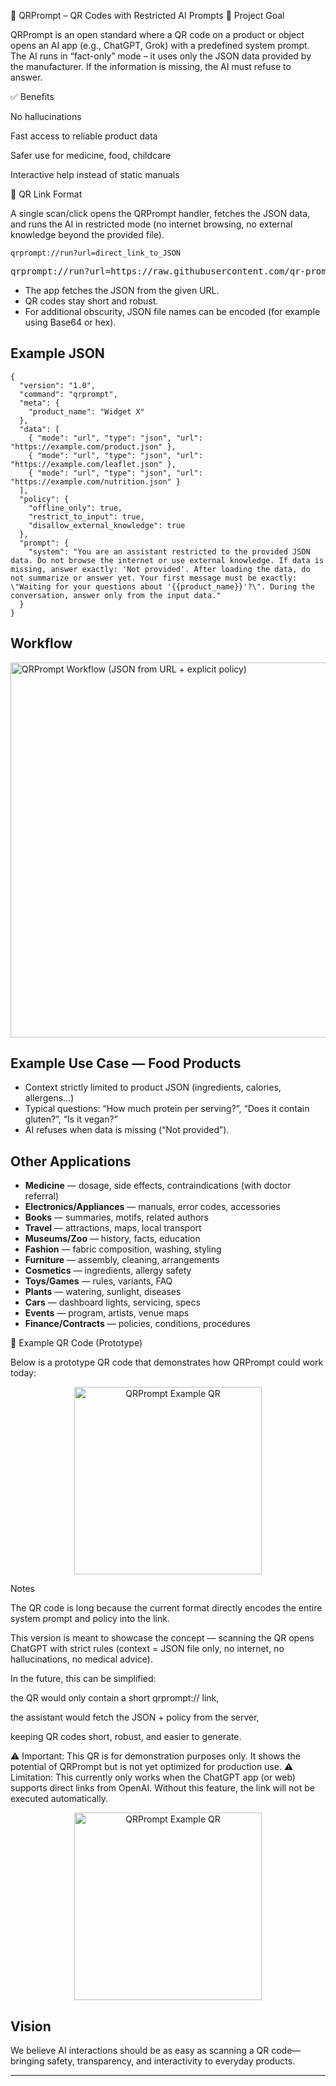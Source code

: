 📌 QRPrompt – QR Codes with Restricted AI Prompts
🎯 Project Goal

QRPrompt is an open standard where a QR code on a product or object opens an AI app (e.g., ChatGPT, Grok) with a predefined system prompt.
The AI runs in “fact-only” mode – it uses only the JSON data provided by the manufacturer.
If the information is missing, the AI must refuse to answer.

✅ Benefits

No hallucinations

Fast access to reliable product data

Safer use for medicine, food, childcare

Interactive help instead of static manuals

🔗 QR Link Format

A single scan/click opens the QRPrompt handler, fetches the JSON data, and runs the AI in restricted mode (no internet browsing, no external knowledge beyond the provided file).


<pre><code>qrprompt://run?url=direct_link_to_JSON</code></pre>

<pre>qrprompt://run?url=https://raw.githubusercontent.com/qr-prompt/.github/e3521ee07e8594087a411b5943e22bbf5cc3f428/profile/qrprompt-json.json
</pre>

<ul>
  

<li> The app fetches the JSON from the given URL. </li>

<li> QR codes stay short and robust. </li>
<li>For additional obscurity, JSON file names can be encoded (for example using Base64 or hex).</li>

  
</ul>

<h2>Example JSON </h2>
<pre><code>{
  "version": "1.0",
  "command": "qrprompt",
  "meta": {
    "product_name": "Widget X"
  },
  "data": [
    { "mode": "url", "type": "json", "url": "https://example.com/product.json" },
    { "mode": "url", "type": "json", "url": "https://example.com/leaflet.json" },
    { "mode": "url", "type": "json", "url": "https://example.com/nutrition.json" }
  ],
  "policy": {
    "offline_only": true,
    "restrict_to_input": true,
    "disallow_external_knowledge": true
  },
  "prompt": {
    "system": "You are an assistant restricted to the provided JSON data. Do not browse the internet or use external knowledge. If data is missing, answer exactly: 'Not provided'. After loading the data, do not summarize or answer yet. Your first message must be exactly: \"Waiting for your questions about '{{product_name}}'?\". During the conversation, answer only from the input data."
  }
}
</code></pre>

<h2>Workflow</h2>
<p>
  <img src="./json-apka.png" alt="QRPrompt Workflow (JSON from URL + explicit policy)" width="600" />
</p>

<h2>Example Use Case — Food Products</h2>
<ul>
  <li>Context strictly limited to product JSON (ingredients, calories, allergens…)</li>
  <li>Typical questions: “How much protein per serving?”, “Does it contain gluten?”, “Is it vegan?”</li>
  <li>AI refuses when data is missing (“Not provided”).</li>
</ul>

<h2>Other Applications</h2>
<ul>
  <li><strong>Medicine</strong> — dosage, side effects, contraindications (with doctor referral)</li>
  <li><strong>Electronics/Appliances</strong> — manuals, error codes, accessories</li>
  <li><strong>Books</strong> — summaries, motifs, related authors</li>
  <li><strong>Travel</strong> — attractions, maps, local transport</li>
  <li><strong>Museums/Zoo</strong> — history, facts, education</li>
  <li><strong>Fashion</strong> — fabric composition, washing, styling</li>
  <li><strong>Furniture</strong> — assembly, cleaning, arrangements</li>
  <li><strong>Cosmetics</strong> — ingredients, allergy safety</li>
  <li><strong>Toys/Games</strong> — rules, variants, FAQ</li>
  <li><strong>Plants</strong> — watering, sunlight, diseases</li>
  <li><strong>Cars</strong> — dashboard lights, servicing, specs</li>
  <li><strong>Events</strong> — program, artists, venue maps</li>
  <li><strong>Finance/Contracts</strong> — policies, conditions, procedures</li>
</ul>

📱 Example QR Code (Prototype)

Below is a prototype QR code that demonstrates how QRPrompt could work today:

<p align="center"> <img src="./qr-code.png" alt="QRPrompt Example QR" width="300"/> </p>
Notes

The QR code is long because the current format directly encodes the entire system prompt and policy into the link.

This version is meant to showcase the concept — scanning the QR opens ChatGPT with strict rules (context = JSON file only, no internet, no hallucinations, no medical advice).

In the future, this can be simplified:

the QR would only contain a short qrprompt:// link,

the assistant would fetch the JSON + policy from the server,

keeping QR codes short, robust, and easier to generate.

⚠️ Important: This QR is for demonstration purposes only. It shows the potential of QRPrompt but is not yet optimized for production use.
⚠️ Limitation: This currently only works when the ChatGPT app (or web) supports direct links from OpenAI. Without this feature, the link will not be executed automatically.

<p align="center"> <img src="./test.jpg" alt="QRPrompt Example QR" width="300"/> </p>

<h2>Vision</h2>
<p>
  We believe AI interactions should be as easy as scanning a QR code—bringing
  safety, transparency, and interactivity to everyday products.
</p>

<hr/>

